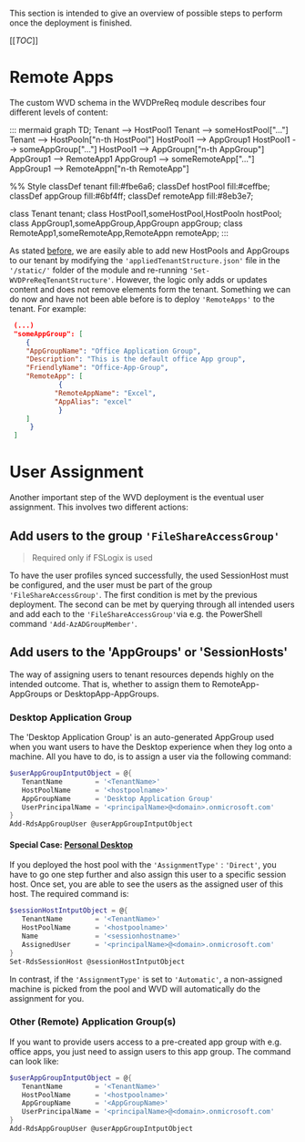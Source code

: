 This section is intended to give an overview of possible steps to perform once the deployment is finished.

[[_TOC_]]

# Remote Apps
The custom WVD schema in the WVDPreReq module describes four different levels of content:

::: mermaid
graph TD;
Tenant --> HostPool1
Tenant --> someHostPool["..."]
Tenant --> HostPooln["n-th HostPool"]
HostPool1 --> AppGroup1
HostPool1 --> someAppGroup["..."]
HostPool1 --> AppGroupn["n-th AppGroup"]
AppGroup1 --> RemoteApp1
AppGroup1 --> someRemoteApp["..."]
AppGroup1 --> RemoteAppn["n-th RemoteApp"]

   %% Style
   classDef tenant fill:#fbe6a6;
   classDef hostPool fill:#ceffbe;
   classDef appGroup fill:#6bf4ff;
   classDef remoteApp fill:#8eb3e7;

   class Tenant tenant;
   class HostPool1,someHostPool,HostPooln hostPool;
   class AppGroup1,someAppGroup,AppGroupn appGroup;
   class RemoteApp1,someRemoteApp,RemoteAppn remoteApp;
:::

As stated [before](https://dev.azure.com/SecInfra/Components/_wiki/wikis/Start%20Here/646/WVD-Service-Enablement?anchor=set-tenantstructure), we are easily able to add new HostPools and AppGroups to our tenant by modifying the `'appliedTenantStructure.json'` file in the `'/static/'` folder of the module and re-running `'Set-WVDPreReqTenantStructure'`. However, the logic only adds or updates content and does not remove elements form the tenant.
Something we can do now and have not been able before is to deploy `'RemoteApps'` to the tenant. 
For example:
```Json
 (...)
 "someAppGroup": [
    {
	"AppGroupName": "Office Application Group",
	"Description": "This is the default office App group",
	"FriendlyName": "Office-App-Group",
	"RemoteApp": [
            {
		   "RemoteAppName": "Excel",
		   "AppAlias": "excel"
            }
	]
     }
 ]
```

# User Assignment
Another important step of the WVD deployment is the eventual user assignment. This involves two different actions:

##  Add users to the group `'FileShareAccessGroup'`

> Required only if FSLogix is used

To have the user profiles synced successfully, the used SessionHost must be configured, and the user must be part of the group `'FileShareAccessGroup'`. The first condition is met by the previous deployment. The second can be met by querying through all intended users and add each to the `'FileShareAccessGroup'`via e.g. the PowerShell command `'Add-AzADGroupMember'`.

## Add users to the 'AppGroups' or 'SessionHosts'
The way of assigning users to tenant resources depends highly on the intended outcome. That is, whether to assign them to RemoteApp-AppGroups or DesktopApp-AppGroups.

### Desktop Application Group
The 'Desktop Application Group' is an auto-generated AppGroup used when you want users to have the Desktop experience when they log onto a machine. All you have to do, is to assign a user via the following command:

```PowerShell
$userAppGroupIntputObject = @{
   TenantName        = '<TenantName>'
   HostPoolName      = '<hostpoolname>'
   AppGroupName      = 'Desktop Application Group'
   UserPrincipalName = '<principalName>@<domain>.onmicrosoft.com'
}
Add-RdsAppGroupUser @userAppGroupIntputObject
```

#### Special Case: [Personal Desktop](https://docs.microsoft.com/en-us/azure/virtual-desktop/configure-host-pool-personal-desktop-assignment-type)
If you deployed the host pool with the `'AssignmentType'` : `'Direct'`, you have to go one step further and also assign this user to a specific session host. Once set, you are able to see the users as the assigned user of this host. The required command is:

```PowerShell
$sessionHostIntputObject = @{
   TenantName        = '<TenantName>'
   HostPoolName      = '<hostpoolname>' 
   Name              = '<sessionhostname>'
   AssignedUser      = '<principalName>@<domain>.onmicrosoft.com'
}
Set-RdsSessionHost @sessionHostIntputObject 
```

In contrast, if the `'AssignmentType'` is set to `'Automatic'`, a non-assigned machine is picked from the pool and WVD will automatically do the assignment for you.

### Other (Remote) Application Group(s)
If you want to provide users access to a pre-created app group with e.g. office apps, you just need to assign users to this app group. The command can look like:

```PowerShell
$userAppGroupIntputObject = @{
   TenantName        = '<TenantName>'
   HostPoolName      = '<hostpoolname>' 
   AppGroupName      = '<AppGroupName>'
   UserPrincipalName = '<principalName>@<domain>.onmicrosoft.com'
}
Add-RdsAppGroupUser @userAppGroupIntputObject
```
